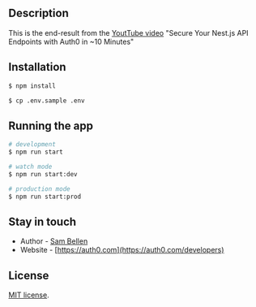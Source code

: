 ## Description

This is the end-result from the [YoutTube video](https://www.youtube.com/watch?v=JzndSOAb6SQ) "Secure Your Nest.js API Endpoints with Auth0 in ~10 Minutes"

## Installation

```bash
$ npm install
```

```bash
$ cp .env.sample .env
```

## Running the app

```bash
# development
$ npm run start

# watch mode
$ npm run start:dev

# production mode
$ npm run start:prod
```

## Stay in touch

- Author - [Sam Bellen](https://twitter.com/sambego)
- Website - [https://auth0.com](https://auth0.com/developers)

## License

[MIT license](LICENSE).
